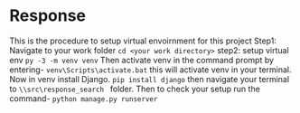 # Response
This is the procedure to setup virtual envoirnment for this project
Step1: Navigate to your work folder
      ```cd <your work directory>```
step2: setup virtual env
      ```py -3 -m venv venv```
Then activate venv in the command prompt by entering-
      ```venv\Scripts\activate.bat```
      this will activate venv in your terminal.
Now in venv install Django.
      ```pip install django```
    then navigate your terminal to ```\\src\response_search ``` folder.
Then to check your setup run the command-
      ```python manage.py runserver```
      
      
